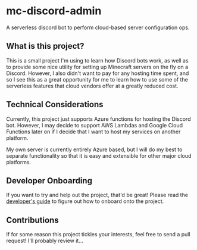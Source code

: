 # mc-discord-admin
A serverless discord bot to perform cloud-based server configuration ops.

## What is this project?
This is a small project I'm using to learn how Discord bots work, as well as to 
provide some nice utility for setting up Minecraft servers on the fly on a
Discord. However, I also didn't want to pay for any hosting time spent, and so
I see this as a great opportunity for me to learn how to use some of the
serverless features that cloud vendors offer at a greatly reduced cost.

## Technical Considerations
Currently, this project just supports Azure functions for hosting the Discord
bot. However, I may decide to support AWS Lambdas and Google Cloud Functions
later on if I decide that I want to host my services on another platform.

My own server is currently entirely Azure based, but I will do my best to
separate functionality so that it is easy and extensible for other major
cloud platforms.

## Developer Onboarding
If you want to try and help out the project, that'd be great! Please read
the [developer's guide](DEVELOPING.md) to figure out how to onboard onto the
project.

## Contributions
If for some reason this project tickles your interests, feel free to send a 
pull request! I'll probably review it...